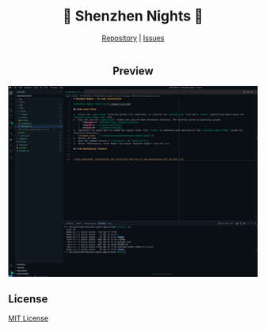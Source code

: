 <h1 align="center">🌃 Shenzhen Nights 🌃</h1>

<p align="center">
  <a href="https://github.com/brickfrog/shenzhen-nights">Repository</a> |
  <a href="https://github.com/brickfrog/shenzhen-nights/issues">Issues</a>
  <br><br>
</p>

<h2 align="center">Preview</h2>

![Shenzhen Nights Code Preview](https://raw.githubusercontent.com/brickfrog/shenzhen-nights/refs/heads/master/images/vscode.png)

## License

[MIT License](./LICENSE)

